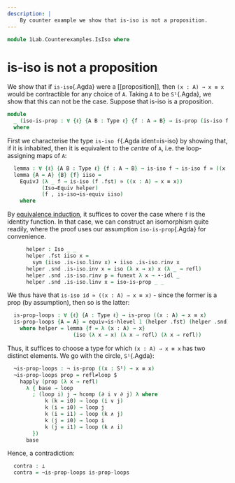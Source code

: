 ```yaml
---
description: |
    By counter example we show that is-iso is not a proposition.
---
```

<!--
```agda
open import 1Lab.HLevel.Retracts
open import 1Lab.Path.Groupoid
open import 1Lab.Univalence
open import 1Lab.HLevel
open import 1Lab.Equiv
open import 1Lab.Path
open import 1Lab.Type

open import Homotopy.Space.Circle
```
-->

```agda
module 1Lab.Counterexamples.IsIso where
```

# is-iso is not a proposition

We show that if `is-iso`{.Agda} were a [[proposition]], then `(x : A) →
x ≡ x` would be contractible for any choice of `A`. Taking `A` to be
`S¹`{.Agda}, we show that this can not be the case. Suppose that is-iso
is a proposition.

```agda
module
  _ (iso-is-prop : ∀ {ℓ} {A B : Type ℓ} {f : A → B} → is-prop (is-iso f))
  where
```

First we characterise the type `is-iso f`{.Agda ident=is-iso} by showing
that, if it is inhabited, then it is equivalent to the _centre_ of `A`,
i.e. the loop-assigning maps of `A`:

```agda
  lemma : ∀ {ℓ} {A B : Type ℓ} {f : A → B} → is-iso f → is-iso f ≃ ((x : A) → x ≡ x)
  lemma {A = A} {B} {f} iiso =
    EquivJ (λ _ f → is-iso (f .fst) ≃ ((x : A) → x ≡ x))
           (Iso→Equiv helper)
           (f , is-iso→is-equiv iiso)
    where
```

By [equivalence induction], it suffices to cover the case where `f` is
the identity function. In that case, we can construct an isomorphism
quite readily, where the proof uses our assumption `iso-is-prop`{.Agda} for
convenience.

[equivalence induction]: 1Lab.Univalence.html#equivalence-induction

```agda
      helper : Iso _ _
      helper .fst iiso x =
        sym (iiso .is-iso.linv x) ∙ iiso .is-iso.rinv x
      helper .snd .is-iso.inv x = iso (λ x → x) x (λ _ → refl)
      helper .snd .is-iso.rinv p = funext λ x → ∙-idl _
      helper .snd .is-iso.linv x = iso-is-prop _ _
```

We thus have that `is-iso id ≃ ((x : A) → x ≡ x)` - since the former is a
prop (by assumption), then so is the latter:

```agda
  is-prop-loops : ∀ {ℓ} {A : Type ℓ} → is-prop ((x : A) → x ≡ x)
  is-prop-loops {A = A} = equiv→is-hlevel 1 (helper .fst) (helper .snd) iso-is-prop
    where helper = lemma {f = λ (x : A) → x}
                     (iso (λ x → x) (λ x → refl) (λ x → refl))
```

Thus, it suffices to choose a type for which `(x : A) → x ≡ x` has two
distinct elements. We go with the circle, `S¹`{.Agda}:

```agda
  ¬is-prop-loops : ¬ is-prop ((x : S¹) → x ≡ x)
  ¬is-prop-loops prop = refl≠loop $
    happly (prop (λ x → refl)
      λ { base → loop
        ; (loop i) j → hcomp (∂ i ∨ ∂ j) λ where
            k (k = i0) → loop (i ∨ j)
            k (i = i0) → loop j
            k (i = i1) → loop (k ∧ j)
            k (j = i0) → loop i
            k (j = i1) → loop (k ∧ i)
        })
      base
```

Hence, a contradiction:

```agda
  contra : ⊥
  contra = ¬is-prop-loops is-prop-loops
```
